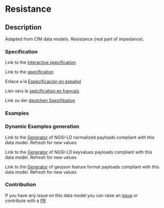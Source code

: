 # Resistance

## Description 

Adapted from CIM data models. Resistance (real part of impedance).
### Specification

Link to the [interactive specification](https://swagger.lab.fiware.org/?url=https://smart-data-models.github.io/dataModel.EnergyCIM/Resistance/swagger.yaml)

Link to the [specification](https://smart-data-models.github.io/dataModel.EnergyCIM/Resistance/doc/spec.md)

Enlace a la [Especificación en español](https://smart-data-models.github.io/dataModel.EnergyCIM/Resistance/doc/spec_ES.md)

Lien vers le [spécification en français](https://smart-data-models.github.io/dataModel.EnergyCIM/Resistance/doc/spec_FR.md)

Link zu der [deutchen Spezifikation](https://smart-data-models.github.io/dataModel.EnergyCIM/Resistance/doc/spec_DE.md)
### Examples
### Dynamic Examples generation

Link to the [Generator](https://smartdatamodels.org/extra/ngsi-ld_generator_v0.92.php?schemaUrl=https://raw.githubusercontent.com/smart-data-models/dataModel.EnergyCIM/master/Resistance/schema.json&email=info@smartdatamodels.org) of NGSI-LD normalized payloads compliant with this data model. Refresh for new values

Link to the [Generator](https://smartdatamodels.org/extra/ngsi-ld_generator_keyvalues_v0.92.php?schemaUrl=https://raw.githubusercontent.com/smart-data-models/dataModel.EnergyCIM/master/Resistance/schema.json&email=info@smartdatamodels.org) of NGSI-LD keyvalues payloads compliant with this data model. Refresh for new values

Link to the [Generator](https://smartdatamodels.org/extra/geojson_features_generator_v1.0.php?schemaUrl=https://raw.githubusercontent.com/smart-data-models/dataModel.EnergyCIM/master/Resistance/schema.json&email=info@smartdatamodels.org) of geojson feature format payloads compliant with this data model. Refresh for new values
### Contribution

 If you have any issue on this data model you can raise an [issue](https://github.com/smart-data-models/dataModel.EnergyCIM/issues)  or contribute with a [PR](https://github.com/smart-data-models/dataModel.EnergyCIM/pulls)